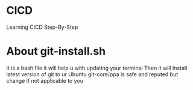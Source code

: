 # CICD
Learning CICD Step-By-Step

# About git-install.sh
It is a bash file it will help u with updating your terminal
Then it will Install latest version of git to ur Ubuntu
git-core/ppa is safe and reputed but change if not applicable to you 